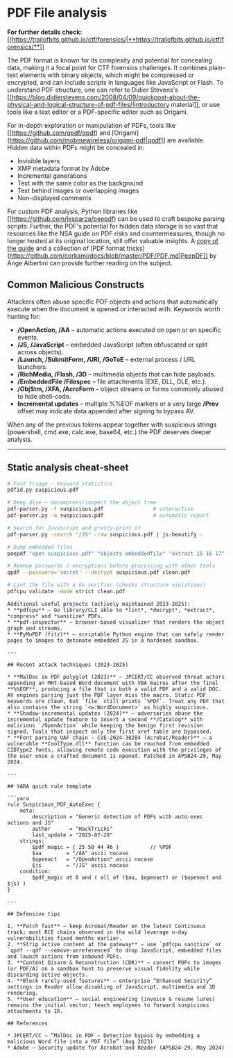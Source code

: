 # PDF File analysis


**For further details check:** [[https://trailofbits.github.io/ctf/forensics/|**https://trailofbits.github.io/ctf/forensics/**]]

The PDF format is known for its complexity and potential for concealing data, making it a focal point for CTF forensics challenges. It combines plain-text elements with binary objects, which might be compressed or encrypted, and can include scripts in languages like JavaScript or Flash. To understand PDF structure, one can refer to Didier Stevens's [[https://blog.didierstevens.com/2008/04/09/quickpost-about-the-physical-and-logical-structure-of-pdf-files/|introductory material]], or use tools like a text editor or a PDF-specific editor such as Origami.

For in-depth exploration or manipulation of PDFs, tools like [[https://github.com/qpdf/qpdf) and [Origami](https://github.com/mobmewireless/origami-pdf|qpdf]] are available. Hidden data within PDFs might be concealed in:

- Invisible layers
- XMP metadata format by Adobe
- Incremental generations
- Text with the same color as the background
- Text behind images or overlapping images
- Non-displayed comments

For custom PDF analysis, Python libraries like [[https://github.com/jesparza/peepdf) can be used to craft bespoke parsing scripts. Further, the PDF's potential for hidden data storage is so vast that resources like the NSA guide on PDF risks and countermeasures, though no longer hosted at its original location, still offer valuable insights. A [copy of the guide](http://www.itsecure.hu/library/file/Biztons%C3%A1gi%20%C3%BAtmutat%C3%B3k/Alkalmaz%C3%A1sok/Hidden%20Data%20and%20Metadata%20in%20Adobe%20PDF%20Files.pdf) and a collection of [PDF format tricks](https://github.com/corkami/docs/blob/master/PDF/PDF.md|PeepDF]] by Ange Albertini can provide further reading on the subject.

## Common Malicious Constructs

Attackers often abuse specific PDF objects and actions that automatically execute when the document is opened or interacted with. Keywords worth hunting for:

* **/OpenAction, /AA** – automatic actions executed on open or on specific events.
* **/JS, /JavaScript** – embedded JavaScript (often obfuscated or split across objects).
* **/Launch, /SubmitForm, /URI, /GoToE** – external process / URL launchers.
* **/RichMedia, /Flash, /3D** – multimedia objects that can hide payloads.
* **/EmbeddedFile /Filespec** – file attachments (EXE, DLL, OLE, etc.).
* **/ObjStm, /XFA, /AcroForm** – object streams or forms commonly abused to hide shell-code.
* **Incremental updates** – multiple %%EOF markers or a very large **/Prev** offset may indicate data appended after signing to bypass AV.

When any of the previous tokens appear together with suspicious strings (powershell, cmd.exe, calc.exe, base64, etc.) the PDF deserves deeper analysis.

---

## Static analysis cheat-sheet

```bash
# Fast triage – keyword statistics
pdfid.py suspicious.pdf

# Deep dive – decompress/inspect the object tree
pdf-parser.py -f suspicious.pdf                # interactive
pdf-parser.py -a suspicious.pdf                # automatic report

# Search for JavaScript and pretty-print it
pdf-parser.py -search "/JS" -raw suspicious.pdf | js-beautify -

# Dump embedded files
peepdf "open suspicious.pdf" "objects embeddedfile" "extract 15 16 17" -o dumps/

# Remove passwords / encryptions before processing with other tools
qpdf --password='secret' --decrypt suspicious.pdf clean.pdf

# Lint the file with a Go verifier (checks structure violations)
pdfcpu validate -mode strict clean.pdf
```
```
Additional useful projects (actively maintained 2023-2025):
* **pdfcpu** – Go library/CLI able to *lint*, *decrypt*, *extract*, *compress* and *sanitize* PDFs.
* **pdf-inspector** – browser-based visualizer that renders the object graph and streams.
* **PyMuPDF (fitz)** – scriptable Python engine that can safely render pages to images to detonate embedded JS in a hardened sandbox.

---

## Recent attack techniques (2023-2025)

* **MalDoc in PDF polyglot (2023)** – JPCERT/CC observed threat actors appending an MHT-based Word document with VBA macros after the final **%%EOF**, producing a file that is both a valid PDF and a valid DOC. AV engines parsing just the PDF layer miss the macro. Static PDF keywords are clean, but `file` still prints `%PDF`. Treat any PDF that also contains the string `<w:WordDocument>` as highly suspicious.
* **Shadow-incremental updates (2024)** – adversaries abuse the incremental update feature to insert a second **/Catalog** with malicious `/OpenAction` while keeping the benign first revision signed. Tools that inspect only the first xref table are bypassed.
* **Font parsing UAF chain – CVE-2024-30284 (Acrobat/Reader)** – a vulnerable **CoolType.dll** function can be reached from embedded CIDType2 fonts, allowing remote code execution with the privileges of the user once a crafted document is opened. Patched in APSB24-29, May 2024.

---

## YARA quick rule template

```yara
rule Suspicious_PDF_AutoExec {
    meta:
        description = "Generic detection of PDFs with auto-exec actions and JS"
        author      = "HackTricks"
        last_update = "2025-07-20"
    strings:
        $pdf_magic = { 25 50 44 46 }          // %PDF
        $aa        = "/AA" ascii nocase
        $openact   = "/OpenAction" ascii nocase
        $js        = "/JS" ascii nocase
    condition:
        $pdf_magic at 0 and ( all of ($aa, $openact) or ($openact and $js) )
}
```
```
---

## Defensive tips

1. **Patch fast** – keep Acrobat/Reader on the latest Continuous track; most RCE chains observed in the wild leverage n-day vulnerabilities fixed months earlier.
2. **Strip active content at the gateway** – use `pdfcpu sanitize` or `qpdf --qdf --remove-unreferenced` to drop JavaScript, embedded files and launch actions from inbound PDFs.
3. **Content Disarm & Reconstruction (CDR)** – convert PDFs to images (or PDF/A) on a sandbox host to preserve visual fidelity while discarding active objects.
4. **Block rarely-used features** – enterprise “Enhanced Security” settings in Reader allow disabling of JavaScript, multimedia and 3D rendering.
5. **User education** – social engineering (invoice & resume lures) remains the initial vector; teach employees to forward suspicious attachments to IR.

## References

* JPCERT/CC – “MalDoc in PDF – Detection bypass by embedding a malicious Word file into a PDF file” (Aug 2023)  
* Adobe – Security update for Acrobat and Reader (APSB24-29, May 2024)




